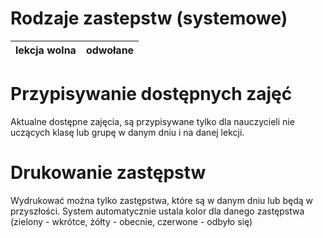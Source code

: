 # Rodzaje zastepstw (systemowe) #
| lekcja wolna | odwołane |
|:-------------|:---------|

# Przypisywanie dostępnych zajęć #
Aktualne dostępne zajęcia, są przypisywane tylko dla nauczycieli nie uczących klasę lub grupę w danym dniu i na danej lekcji.

# Drukowanie zastępstw #
Wydrukować można tylko zastępstwa, które są w danym dniu lub będą w przyszłości. System automatycznie ustala kolor dla danego zastępstwa (zielony - wkrótce, żółty - obecnie, czerwone - odbyło się)